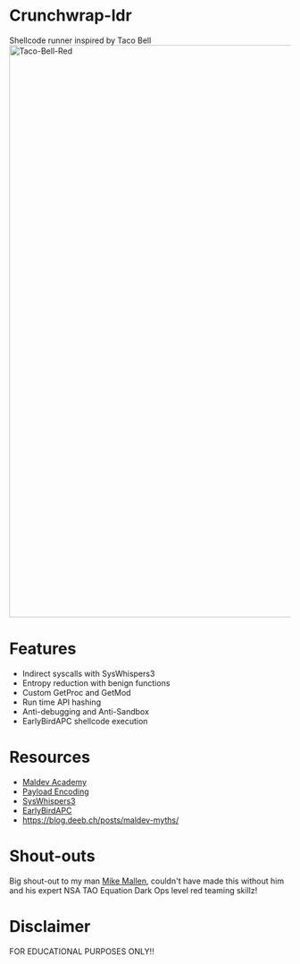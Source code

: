 # Crunchwrap-ldr
Shellcode runner inspired by Taco Bell 
<img width="683" height="1024" alt="Taco-Bell-Red" src="https://github.com/user-attachments/assets/99dedc5e-5add-4f04-9f46-346e309629c6" /> <br>

# Features
- Indirect syscalls with SysWhispers3
- Entropy reduction with benign functions
- Custom GetProc and GetMod
- Run time API hashing
- Anti-debugging and Anti-Sandbox
- EarlyBirdAPC shellcode execution

# Resources 
- [Maldev Academy](https://maldevacademy.com/)
- [Payload Encoding](https://github.com/tehstoni/LexiCrypt)
- [SysWhispers3](https://github.com/klezVirus/SysWhispers3)
- [EarlyBirdAPC](https://www.cyberbit.com/endpoint-security/new-early-bird-code-injection-technique-discovered/)
- https://blog.deeb.ch/posts/maldev-myths/


# Shout-outs
Big shout-out to my man [Mike Mallen](https://x.com/MallenSec), couldn't have made this without him and his expert NSA TAO Equation Dark Ops level red teaming skillz!<br>

# Disclaimer
FOR EDUCATIONAL PURPOSES ONLY!!
